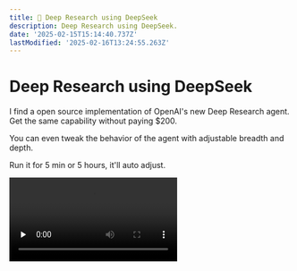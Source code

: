 ```yaml
---
title: 🚀 Deep Research using DeepSeek
description: Deep Research using DeepSeek.
date: '2025-02-15T15:14:40.737Z'
lastModified: '2025-02-16T13:24:55.263Z'
---
```


# Deep Research using DeepSeek

I find a open source implementation of OpenAI's new Deep Research agent. Get the same capability without paying $200.

You can even tweak the behavior of the agent with adjustable breadth and depth.

Run it for 5 min or 5 hours, it'll auto adjust.


<video id="video" controls="" preload="none" poster="">
      <source id="mp4" src="../images/PAmu4yU02pqZ1Jjn.mp4" type="video/mp4">
</videos>



Internally, the agent will take the user input, break it down into different sub research threads that it'll run in parallel, and recursively iterate based on new learnings, spawns new research threads, and collect new knowledge until it reaches the necessary breadth and depth.


![imagedeepresearch.png](https://s2.loli.net/2025/02/16/59hLWeGIPS2ECmX.png)

It's a pretty simple architecture, but o3 doesn't need much guardrails. Just give it the right tools, and let it follow its curiosity.

github address: https://github.com/dzhng/deep-research

